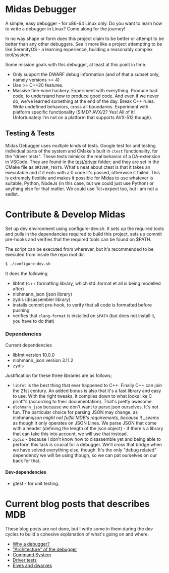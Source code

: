 # Midas Debugger

A simple, easy debugger - for x86-64 Linux only. Do you want to learn how to write a debugger in Linux? Come along for the journey!

In no way shape or form does this project claim to be better or attempt to be better than any other debuggers. See it more like a project attempting to be like SerenityOS - a learning experience, building a reasonably complex tool/system.

Some mission goals with this debugger, at least at this point in time.

- Only support the DWARF debug information (and of that a subset only, namely versions >= 4)
- Use >= C++20 features.
- Massive fine-wine hackery. Experiment with everything. Produce bad code, to understand how to produce good code. And even if we never do, we've learned something at the end of the day. Break C++ rules. Write undefined behaviors, cross all boundaries. Experiment with platform specific functionality (SIMD? AVX/2? Yes! All of it! Unfortunately I'm not on a platform that supports AVX-512 though).

## Testing & Tests

Midas Debugger uses multiple kinds of tests. Google test for unit testing individual parts of the system and CMake's built in `ctest` functionality, for the "driver tests". These tests mimicks the real behavior of a DA-extension in VSCode. They are found in the [test/driver](./test/driver/) folder; and they are set in the CMake file as `DRIVER_TESTS`. What's neat about ctest is that it takes an executable and if it exits with a 0 code it's passed, otherwise it failed. This is extremely flexible and makes it possible for Midas to use whatever is suitable, Python, NodeJs (in this case, but we could just use Python) or anything else for that matter. We could use Tcl+expect too, but I am not a sadist.

# Contribute & Develop Midas

Set up dev environment using configure-dev.sh. It sets up the required tools and pulls in the dependencies required to build this project, sets up commit pre-hooks and verifies that the required tools can be found on $PATH.

The script can be executed from wherever, but it's recommended to be executed from inside the repo root dir.

```bash
$ ./configure-dev.sh
```

It does the following

- libfmt (c++ formatting library, which std::format et all is being modelled after)
- nlohmann_json (json library)
- zydis (disassembler library)
- installs commit pre-hook, to verify that all code is formatted before pushing
- verifies that `clang-format` is installed on `$PATH` (but does not install it, you have to do that)

### Dependencies

Current dependencies

- libfmt version 10.0.0
- nlohmann_json version 3.11.2
- zydis

Justification for these three libraries are as follows;

- `libfmt` is the best thing that ever happened to C++. Finally C++ can join the 21st century. An added bonus is also that it's a fast library and easy to use. With the right tweaks, it compiles down to what looks like C printf's (according to their documentation). That's pretty awesome.
- `nlohmann_json` because we don't want to parse json ourselves. It's not fun. The particular choice for parsing JSON may change, as nlohmann*json might not fulfill MDB's requirements, because it \_seems* as though it only operates on JSON Lines. We parse JSON that come with a header (defining the length of the json object) - if there's a library that can take this into account, we will use that instead.
- `zydis` - because I don't know how to disassemble yet and being able to perform this task is crucial for a debugger. We'll cross that bridge when we have solved everything else, though. It's the only "debug related" dependency we will be using though, so we can pat ourselves on our back for that.

#### Dev-dependencies

- gtest - for unit testing.

# Current blog posts that describes MDB

These blog posts are not done, but I write some in them during the dev cycles to build a cohesive explanation of what's going on and where.

- [Why a debugger?](./blog/why_debugger.md)
- ["Architecture" of the debugger](./blog/architecture.md)
- [Command System](./blog/commands_system.md)
- [Driver tests](./blog/driver_tests.md)
- [Elves and dwarves](./blog/elves_and_dwarves.md)
